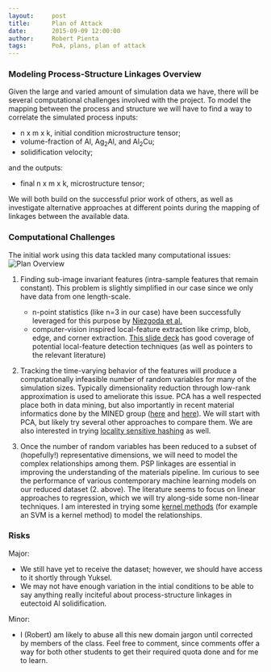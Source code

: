 ```yaml
---
layout:     post
title:      Plan of Attack
date:       2015-09-09 12:00:00
author:     Robert Pienta
tags: 		PoA, plans, plan of attack
---
```

<!-- Start Writing Below in Markdown -->


### Modeling Process-Structure Linkages Overview
Given the large and varied amount of simulation data we have, there will be several computational challenges involved with the project.  To model the mapping between the process and structure we will have to find a way to correlate the simulated process inputs:

 * n x m x k, initial condition microstructure tensor;
 * volume-fraction of Al, Ag<sub>2</sub>Al, and Al<sub>2</sub>Cu;
 * solidification velocity;

 and the outputs:
 * final n x m x k, microstructure tensor;

We will both build on the successful prior work of others, as well as investigate alternative approaches at different points during the mapping of linkages between the available data.

### Computational Challenges
The initial work using this data tackled many computational issues:
![Plan Overview](/../img/poa_overview "Overview of workflow")

1. Finding sub-image invariant features (intra-sample features that remain constant). This problem is slightly simplified in our case since we only have data from one length-scale.
	* n-point statistics (like n=3 in our case) have been successfully leveraged for this purpose by [Niezgoda et al.](http://www.sciencedirect.com/science/article/pii/S1359645408004886#)
	* computer-vision inspired local-feature extraction like crimp, blob, edge, and corner extraction. [This slide deck](http://www.cs.toronto.edu/~urtasun/courses/CV/lecture04.pdf) has good coverage of potential local-feature detection techniques (as well as pointers to the relevant literature)

2. Tracking the time-varying behavior of the features will produce a computationally infeasible number of random variables for many of the simulation sizes. Typically dimensionality reduction through low-rank approximation is used to ameliorate this issue. PCA has a well respected place both in data mining, but also importantly in recent material informatics done by the MINED group ([here](http://www.sciencedirect.com/science/article/pii/S1359645411004654) and [here](http://link.springer.com/article/10.1186%2F2193-9772-2-3)). We will start with PCA, but likely try several other approaches to compare them. We are also interested in trying [locality sensitive hashing](https://en.wikipedia.org/wiki/Locality-sensitive_hashing) as well.

3. Once the number of random variables has been reduced to a subset of (hopefully!) representative dimensions, we will need to model the complex relationships among them.  PSP linkages are essential in improving the understanding of the materials pipeline. Im curious to see the performance of various contemporary machine learning models on our reduced dataset (2. above). The literature seems to focus on linear approaches to regression, which we will try along-side some non-linear techniques. I am interested in trying some [kernel methods](https://en.wikipedia.org/wiki/Kernel_method) (for example an SVM is a kernel method) to model the relationships.

### Risks
Major:
* We still have yet to receive the dataset; however, we should have access to it shortly through Yuksel.
* We may not have enough variation in the intial conditions to be able to say anything really inciteful about process-structure linkages in eutectoid Al solidification.

Minor:
* I (Robert) am likely to abuse all this new domain jargon until corrected by members of the class.  Feel free to comment, since comments offer a way for both other students to get their required quota done and for me to learn.